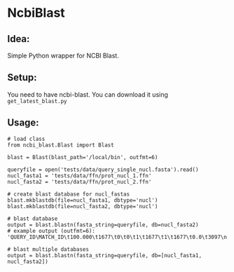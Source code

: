 # NcbiBlast

## Idea:

Simple Python wrapper for NCBI Blast.

## Setup:

You need to have ncbi-blast. You can download it using `get_latest_blast.py`

## Usage:

```python3
# load class
from ncbi_blast.Blast import Blast

blast = Blast(blast_path='/local/bin', outfmt=6)

queryfile = open('tests/data/query_single_nucl.fasta').read()
nucl_fasta1 = 'tests/data/ffn/prot_nucl_1.ffn'
nucl_fasta2 = 'tests/data/ffn/prot_nucl_2.ffn'

# create blast database for nucl_fastas
blast.mkblastdb(file=nucl_fasta1, dbtype='nucl')
blast.mkblastdb(file=nucl_fasta2, dbtype='nucl')

# blast database
output = blast.blastn(fasta_string=queryfile, db=nucl_fasta2)
# example output (outfmt=6): 'QUERY_ID\MATCH_ID\t100.000\t1677\t0\t0\t1\t1677\t1\t1677\t0.0\t3097\n'

# blast multiple databases
output = blast.blastn(fasta_string=queryfile, db=[nucl_fasta1, nucl_fasta2])
```